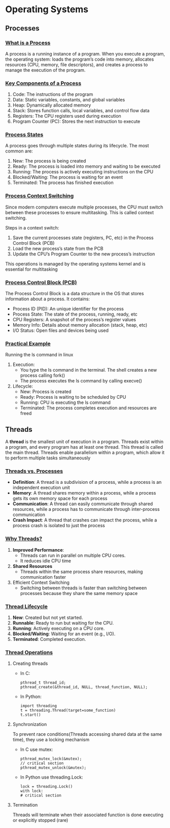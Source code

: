 # Operating Systems

## Processes
### <ins>What is a Process</ins>
A process is a running instance of a program. When you execute a program, the operating system: loads the program’s code into memory, allocates resources (CPU, memory, file descriptors), and creates a process to manage the execution of the program.

### <ins>Key Components of a Process</ins>
1. Code: The instructions of the program
2. Data: Static variables, constants, and global variables
3. Heap: Dynamically allocated memory
4. Stack: Stores function calls, local variables, and control flow data
5. Registers: The CPU registers used during execution
6. Program Counter (PC): Stores the next instruction to execute

### <ins>Process States</ins>
A process goes through multiple states during its lifecycle. The most common are:
1. New: The process is being created
2. Ready: The process is loaded into memory and waiting to be executed
3. Running: The process is actively executing instructions on the CPU
4. Blocked/Waiting: The process is waiting for an event
5. Terminated: The process has finished execution

### <ins>Process Context Switching</ins>
Since modern computers execute multiple processes, the CPU must switch between these processes to ensure multitasking. This is called context switching.

Steps in a context switch:
1. Save the current processes state (registers, PC, etc) in the Process Control Block (PCB)
2. Load the new process’s state from the PCB
3. Update the CPU’s Program Counter to the new process’s instruction

This operations is managed by the operating systems kernel and is essential for multitasking

### <ins>Process Control Block (PCB)</ins>
The Process Control Block is a data structure in the OS that stores information about a process. It contains:
- Process ID (PID): An unique identifier for the process
- Process State: The state of the process, running, ready, etc
- CPU Registers: A snapshot of the process’s register values
- Memory Info: Details about memory allocation (stack, heap, etc)
- I/O Status: Open files and devices being used

### <ins>Practical Example</ins>
Running the ls command in linux

1. Execution:
    - You type the ls command in the terminal. The shell creates a new process calling fork()
    - The process executes the ls command by calling execve()
2. Lifecycle:
    - New: Process is created
    - Ready: Process is waiting to be scheduled by CPU
    - Running: CPU is executing the ls command
    - Terminated: The process completes execution and resources are freed

## Threads
A **thread** is the smallest unit of execution in a program. Threads exist within a program, and every program has at least one thread. This thread is called the main thread. Threads enable parallelism within a program, which allow it to perform multiple tasks simultaneously

### <ins>Threads vs. Processes</ins>
- **Definition**: A thread is a subdivision of a process, while a process is an independent execution unit
- **Memory**: A thread shares memory within a process, while a process gets its own memory space for each process
- **Communication**: A thread can easily communicate through shared resources, while a process has to communicate through inter-process communication
- **Crash Impact**: A thread that crashes can impact the process, while a process crash is isolated to just the process

### <ins>Why Threads?</ins>
1. **Improved Performance**:
    - Threads can run in parallel on multiple CPU cores.
    - It reduces idle CPU time
2. **Shared Resources**
    - Threads within the same process share resources, making communication faster
3. Efficient Context Switching
    - Switching between threads is faster than switching between processes because they share the same memory space
  
### <ins>Thread Lifecycle</ins>
1. **New**: Created but not yet started.
2. **Runnable**: Ready to run but waiting for the CPU.
3. **Running**: Actively executing on a CPU core.
4. **Blocked/Waiting**: Waiting for an event (e.g., I/O).
5. **Terminated**: Completed execution.

### <ins>Thread Operations</ins>
1. Creating threads
    - In C:
       ```
       pthread_t thread_id;
       pthread_create(&thread_id, NULL, thread_function, NULL);
       ```
    - In Python:
       ```
       import threading
       t = threading.Thread(target=some_function)
       t.start()
       ```
2. Synchronization
   
   To prevent race conditions(Threads accessing shared data at the same time), they use a locking mechanism
    - In C use mutex:
       ```
       pthread_mutex_lock(&mutex);
       // critical section
       pthread_mutex_unlock(&mutex);
       ```
    - In Python use threading.Lock:
       ```
       lock = threading.Lock()
       with lock:
       # critical section
       ```
4. Termination
   
    Threads will terminate when their associated function is done executing or explicitly stopped (rare)

